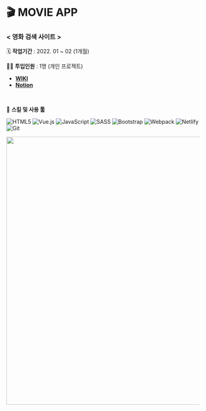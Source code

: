# 🎬 MOVIE APP

### < 영화 검색 사이트 >

🗓️ **작업기간** : 2022. 01 ~ 02 (1개월)

👨‍💻 **투입인원** : 1명 (개인 프로젝트)

- [**WIKI**](https://github.com/plutoin/movie-app/wiki)
- [**Notion**](https://www.notion.so/watchusrise/acfbcc93cfb7433bbdaefa2e5cc72a88?v=754c6d93419044f4b10272390717a239)

<br/>

🌱 **스킬 및 사용 툴**

![HTML5](https://img.shields.io/badge/HTML5-%23E34F26.svg?style=flat-square&logo=html5&logoColor=white&max-width=100%)
![Vue.js](https://img.shields.io/badge/Vue.js-%2335495e.svg?style=flat-square&logo=vuedotjs&logoColor=%234FC08D)
![JavaScript](https://img.shields.io/badge/JavaScript-%23323330.svg?style=flat-square&logo=javascript&logoColor=%23F7DF1E)
![SASS](https://img.shields.io/badge/Scss-%23CC6699.svg?style=flat-square&logo=SASS&logoColor=white)
![Bootstrap](https://img.shields.io/badge/Bootstrap-%237952B3.svg?style=flat-square&logo=bootstrap&logoColor=white)
![Webpack](https://img.shields.io/badge/webpack-%238DD6F9.svg?style=flat-square&logo=Webpack&logoColor=black)
![Netlify](https://img.shields.io/badge/Netlify-%23000000.svg?style=flat-square&logo=netlify&logoColor=#00C7B7)
![Git](https://img.shields.io/badge/Git-%23F05032.svg?style=flat-square&logo=git&logoColor=white)

<img src="https://user-images.githubusercontent.com/66389585/154122889-95ff3c0c-7e79-4c98-b7ce-aca89d8324dd.gif" width="700px"/>